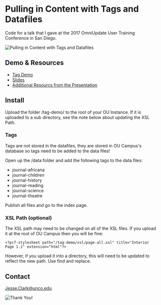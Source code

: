 # Pulling in Content with Tags and Datafiles

Code for a talk that I gave at the 2017 OmniUpdate User Training Conference in San Diego.

![Pulling in Content with Tags and Datafiles](https://www.jessclark.com/wp-content/uploads/2017/03/home-slide.jpg)

## Demo &amp; Resources

* [Tag Demo](http://www.unco.edu/jesse/outc17/)
* [Slides](https://www.jessclark.com/wp-content/uploads/2017/04/OUTC17-Jesse-Clark-Tags.pdf)
* [Additional Resourcs from the Presentation](http://jessclark.com/outc17)

## Install
Upload the folder /tag-demo/ to the root of your OU Instance. If it is uploaded to a sub directory, see the note below about updating the XSL Path.

### Tags

Tags are not stored in the datafiles, they are stored in OU Campus's database so tags need to be added to the data files!

Open up the /data folder and add the following tags to the data files:

* journal-africana
* journal-children
* journal-history
* journal-reading
* journal-science
* journal-theatre

Publish all files and go to the index page. 

### XSL Path (optional)

The XSL path may need to be changed on all of the XSL files. If you upload it at the root of OU Campus then you will be fine:

```
<?pcf-stylesheet path="/tag-demo/xsl/page-all.xsl" title="Interior Page 1.1" extension="html"?>
```

However, if you upload it into a directory, this will need to be updated to reflect the new path. Use find and replace.

## Contact

Jesse.Clark@unco.edu 

![Thank You!](https://www.jessclark.com/wp-content/uploads/2017/03/thank-you-slide-1.jpg)
